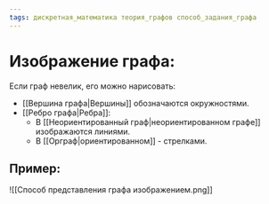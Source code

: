 ```yaml
---
tags: дискретная_математика теория_графов способ_задания_графа
---
```

# Изображение графа:
Если граф невелик, его можно нарисовать:
* [[Вершина графа|Вершины]] обозначаются окружностями.
* [[Ребро графа|Ребра]]:
	* В [[Неориентированный граф|неориентированном графе]] изображаются линиями.
	* В [[Орграф|ориентированном]] - стрелками.
## Пример:
![[Способ представления графа изображением.png]]
